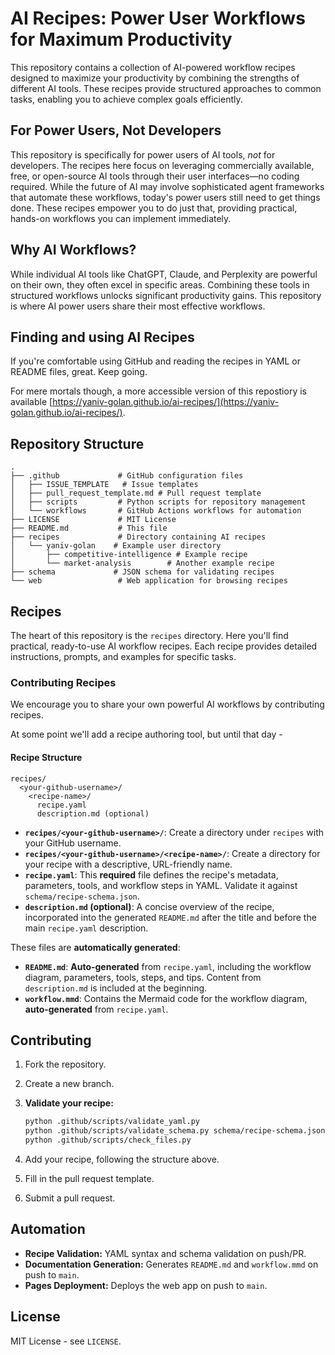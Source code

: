 # AI Recipes:  Power User Workflows for Maximum Productivity

This repository contains a collection of AI-powered workflow recipes designed to maximize your productivity by combining the strengths of different AI tools.  These recipes provide structured approaches to common tasks, enabling you to achieve complex goals efficiently.

## For Power Users, Not Developers

This repository is specifically for power users of AI tools, *not* for developers.  The recipes here focus on leveraging commercially available, free, or open-source AI tools through their user interfaces—no coding required.  While the future of AI may involve sophisticated agent frameworks that automate these workflows, today's power users still need to get things done.  These recipes empower you to do just that, providing practical, hands-on workflows you can implement immediately.

## Why AI Workflows?

While individual AI tools like ChatGPT, Claude, and Perplexity are powerful on their own, they often excel in specific areas.  Combining these tools in structured workflows unlocks significant productivity gains.  This repository is where AI power users share their most effective workflows.

## Finding and using AI Recipes

If you're comfortable using GitHub and reading the recipes in YAML or README files, great. Keep going.

For mere mortals though, a more accessible version of this repostiory is available [https://yaniv-golan.github.io/ai-recipes/](https://yaniv-golan.github.io/ai-recipes/).

## Repository Structure

```
.
├── .github             # GitHub configuration files
│   ├── ISSUE_TEMPLATE   # Issue templates
│   ├── pull_request_template.md # Pull request template
│   ├── scripts         # Python scripts for repository management
│   └── workflows       # GitHub Actions workflows for automation
├── LICENSE             # MIT License
├── README.md           # This file
├── recipes             # Directory containing AI recipes
│   └── yaniv-golan    # Example user directory
│       ├── competitive-intelligence # Example recipe
│       └── market-analysis        # Another example recipe
├── schema             # JSON schema for validating recipes
└── web                 # Web application for browsing recipes
```

## Recipes

The heart of this repository is the `recipes` directory.  Here you'll find practical, ready-to-use AI workflow recipes.  Each recipe provides detailed instructions, prompts, and examples for specific tasks.

### Contributing Recipes

We encourage you to share your own powerful AI workflows by contributing recipes.

At some point we'll add a recipe authoring tool, but until that day -

#### Recipe Structure

```
recipes/
  <your-github-username>/
    <recipe-name>/
      recipe.yaml
      description.md (optional)
```

* **`recipes/<your-github-username>/`**: Create a directory under `recipes` with your GitHub username.
* **`recipes/<your-github-username>/<recipe-name>/`**:  Create a directory for your recipe with a descriptive, URL-friendly name.
* **`recipe.yaml`**: This **required** file defines the recipe's metadata, parameters, tools, and workflow steps in YAML.  Validate it against `schema/recipe-schema.json`.
* **`description.md` (optional)**:  A concise overview of the recipe, incorporated into the generated `README.md` after the title and before the main `recipe.yaml` description.

These files are **automatically generated**:

* **`README.md`**: **Auto-generated** from `recipe.yaml`, including the workflow diagram, parameters, tools, steps, and tips.  Content from `description.md` is included at the beginning.
* **`workflow.mmd`**: Contains the Mermaid code for the workflow diagram, **auto-generated** from `recipe.yaml`.

## Contributing

1. Fork the repository.
2. Create a new branch.
3. **Validate your recipe:**

   ```bash
   python .github/scripts/validate_yaml.py
   python .github/scripts/validate_schema.py schema/recipe-schema.json recipes/
   python .github/scripts/check_files.py
   ```

4. Add your recipe, following the structure above.
5. Fill in the pull request template.
6. Submit a pull request.

## Automation

* **Recipe Validation:**  YAML syntax and schema validation on push/PR.
* **Documentation Generation:** Generates `README.md` and `workflow.mmd` on push to `main`.
* **Pages Deployment:** Deploys the web app on push to `main`.

## License

MIT License - see `LICENSE`.

